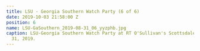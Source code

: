 ```yaml
---
title: LSU - Georgia Southern Watch Party (6 of 6)
date: 2019-10-03 21:58:00 Z
position: 6
name: LSU-GaSouthern_2019-08-31_06_yyzphb.jpg
caption: LSU-Georgia Southern Watch Party at RT O'Sullivan's Scottsdale on August
  31, 2019.
---
```


